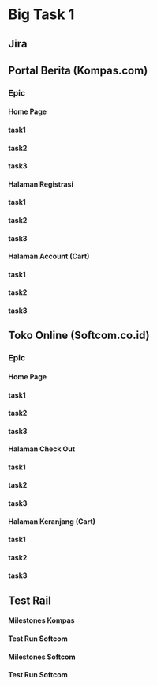 # Big Task 1

## Jira 

## Portal Berita (Kompas.com)



### Epic



#### Home Page



#### task1



#### task2



#### task3



#### Halaman Registrasi



#### task1



#### task2



#### task3



#### Halaman Account (Cart)



#### task1



#### task2



#### task3



## Toko Online (Softcom.co.id)



### Epic



#### Home Page



#### task1



#### task2



#### task3



#### Halaman Check Out



#### task1



#### task2



#### task3



#### Halaman Keranjang (Cart)



#### task1



#### task2



#### task3



## Test Rail



#### Milestones Kompas 



#### Test Run Softcom



#### Milestones Softcom



#### Test Run Softcom

